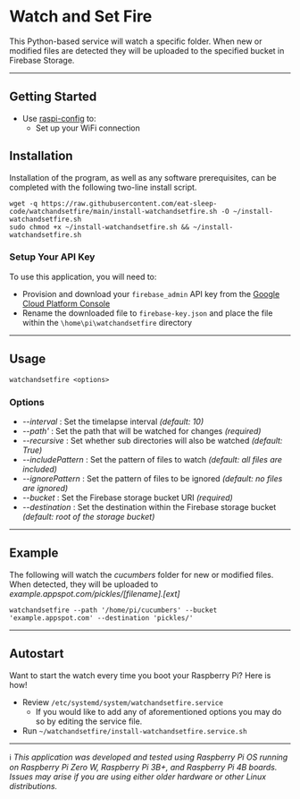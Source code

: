 # Watch and Set Fire
This Python-based service will watch a specific folder.   When new or modified files are detected they will be uploaded to the specified bucket in Firebase Storage.

---
## Getting Started

- Use [raspi-config](https://www.raspberrypi.org/documentation/configuration/raspi-config.md) to:
  - Set up your WiFi connection

## Installation

Installation of the program, as well as any software prerequisites, can be completed with the following two-line install script.

```
wget -q https://raw.githubusercontent.com/eat-sleep-code/watchandsetfire/main/install-watchandsetfire.sh -O ~/install-watchandsetfire.sh
sudo chmod +x ~/install-watchandsetfire.sh && ~/install-watchandsetfire.sh
```

### Setup Your API Key

To use this application, you will need to:
+ Provision and download your `firebase_admin` API key from the [Google Cloud Platform Console](https://console.cloud.google.com/iam-admin/serviceaccounts)
+ Rename the downloaded file to `firebase-key.json` and place the file within the `\home\pi\watchandsetfire` directory

---

## Usage
```
watchandsetfire <options>
```

### Options

+ _--interval_ : Set the timelapse interval    *(default: 10)*
+ _--path'_ : Set the path that will be watched for changes    *(required)*
+ _--recursive_ : Set whether sub directories will also be watched    *(default: True)*
+ _--includePattern_ : Set the pattern of files to watch    *(default: all files are included)*
+ _--ignorePattern_ : Set the pattern of files to be ignored    *(default: no files are ignored)*
+ _--bucket_ : Set the Firebase storage bucket URI    *(required)*
+ _--destination_ : Set the destination within the Firebase storage bucket     *(default: root of the storage bucket)*

---
## Example

The following will watch the *cucumbers* folder for new or modified files.   When detected, they will be uploaded to *example.appspot.com/pickles/[filename].[ext]*
```
watchandsetfire --path '/home/pi/cucumbers' --bucket 'example.appspot.com' --destination 'pickles/'
```
---

## Autostart
Want to start the watch every time you boot your Raspberry Pi?  Here is how!

* Review `/etc/systemd/system/watchandsetfire.service`
   * If you would like to add any of aforementioned options you may do so by editing the service file.
* Run `~/watchandsetfire/install-watchandsetfire.service.sh`

---

:information_source: *This application was developed and tested using Raspberry Pi OS running on Raspberry Pi Zero W, Raspberry Pi 3B+, and Raspberry Pi 4B boards.   Issues may arise if you are using either older hardware or other Linux distributions.*
